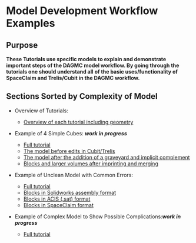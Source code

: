 # Model Development Workflow Examples

## Purpose

__These Tutorials use specific models to explain and demonstrate important steps of the DAGMC model workflow. By going through the tutorials one should understand all of the basic uses/functionality of SpaceClaim and Trelis/Cubit in the DAGMC workflow.__

## Sections Sorted by Complexity of Model

  * Overview of Tutorials:
     - [Overview of each tutorial including geometry](CharacteristicsOfCanon.md)


  * Example of 4 Simple Cubes: _**work in progress**_
     - [Full tutorial](SimpleBlockX4.md)
     - [The model before edits in Cubit/Trelis](Simple100BlockX4.SAT)
     - [The model after the addition of a graveyard and implicit complement](Simple100BlockX4WGraveyardVoid.sat)
     - [Blocks and larger volumes after imprinting and  merging](Simple100BlockX4WGraveyardVoidMerged.sat)

  * Example of Unclean Model with Common Errors:
     - [Full tutorial](ErrorBlocks.md)
     - [Blocks in Solidworks assembly format](ErrorBlocks.SLDASM)
     - [Blocks in ACIS (.sat) format](ErrorBlocks.SAT)
     - [Blocks in SpaceClaim format](ErrorBlocks.scdoc)

  * Example of Complex Model to Show Possible Complications:_**work in progress**_
     - [Full tutorial](ComplexAssembly.md)
